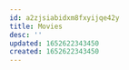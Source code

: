 ```yaml
---
id: a2zjsiabidxm8fxyijqe42y
title: Movies
desc: ''
updated: 1652622343450
created: 1652622343450
---
```


